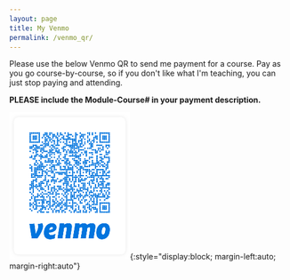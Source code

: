 ```yaml
---
layout: page
title: My Venmo
permalink: /venmo_qr/
---
```


Please use the below Venmo QR to send me payment for a course. Pay as you go course-by-course, so if you don't like what I'm teaching, you can just stop paying and attending.

**PLEASE include the Module-Course# in your payment description.**

![venmo-qr](/assets/images/course_schedule/qr.png){:style="display:block; margin-left:auto; margin-right:auto"}